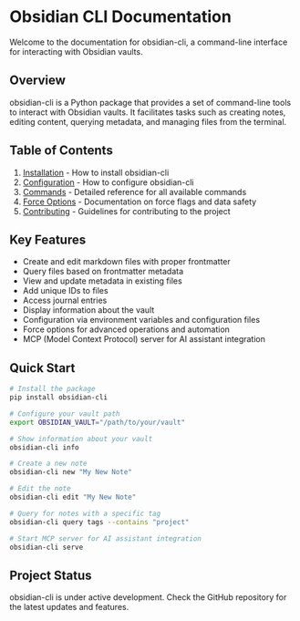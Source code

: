 # Obsidian CLI Documentation

Welcome to the documentation for obsidian-cli, a command-line interface for interacting with Obsidian vaults.

## Overview

obsidian-cli is a Python package that provides a set of command-line tools to interact with Obsidian vaults. It facilitates tasks such as creating notes, editing content, querying metadata, and managing files from the terminal.

## Table of Contents

1. [Installation](installation.md) - How to install obsidian-cli
2. [Configuration](configuration.md) - How to configure obsidian-cli
3. [Commands](commands.md) - Detailed reference for all available commands
4. [Force Options](force-options.md) - Documentation on force flags and data safety
5. [Contributing](contributing.md) - Guidelines for contributing to the project

## Key Features

- Create and edit markdown files with proper frontmatter
- Query files based on frontmatter metadata
- View and update metadata in existing files
- Add unique IDs to files
- Access journal entries
- Display information about the vault
- Configuration via environment variables and configuration files
- Force options for advanced operations and automation
- MCP (Model Context Protocol) server for AI assistant integration

## Quick Start

```bash
# Install the package
pip install obsidian-cli

# Configure your vault path
export OBSIDIAN_VAULT="/path/to/your/vault"

# Show information about your vault
obsidian-cli info

# Create a new note
obsidian-cli new "My New Note"

# Edit the note
obsidian-cli edit "My New Note"

# Query for notes with a specific tag
obsidian-cli query tags --contains "project"

# Start MCP server for AI assistant integration
obsidian-cli serve
```

## Project Status

obsidian-cli is under active development. Check the GitHub repository for the latest updates and features.
